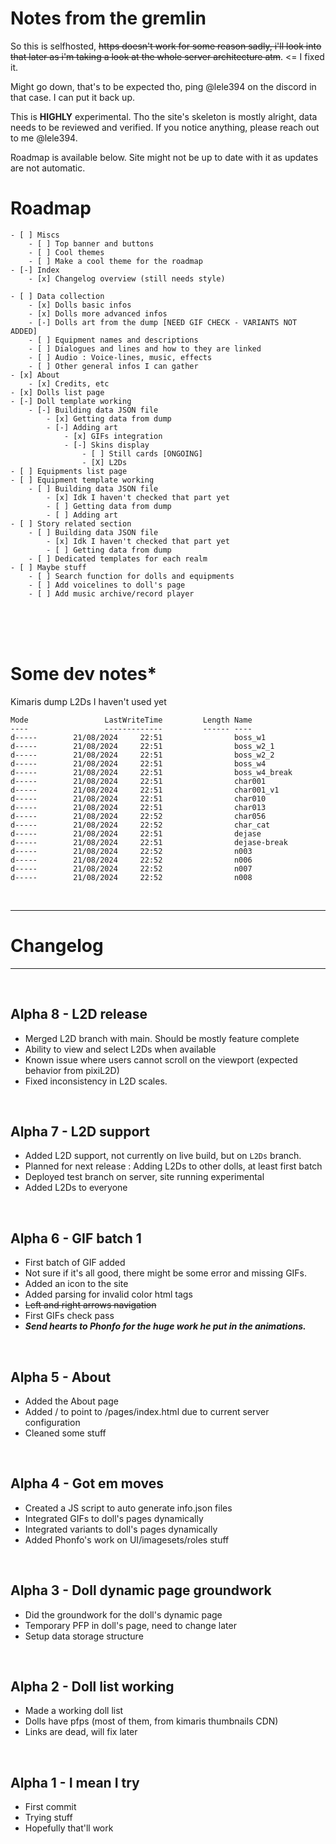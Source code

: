 # Notes from the gremlin

So this is selfhosted, ~~https doesn't work for some reason sadly, i'll look into that later as i'm taking a look at the whole server architecture atm~~. <= I fixed it.

Might go down, that's to be expected tho, ping @lele394 on the discord in that case. I can put it back up.

This is **HIGHLY** experimental. Tho the site's skeleton is mostly alright, data needs to be reviewed and verified. If you notice anything, please reach out to me @lele394.

Roadmap is available below. Site might not be up to date with it as updates are not automatic.




# Roadmap

```
- [ ] Miscs
    - [ ] Top banner and buttons
    - [ ] Cool themes
    - [ ] Make a cool theme for the roadmap
- [-] Index
    - [x] Changelog overview (still needs style)

- [ ] Data collection
    - [x] Dolls basic infos
    - [x] Dolls more advanced infos
    - [-] Dolls art from the dump [NEED GIF CHECK - VARIANTS NOT ADDED]
    - [ ] Equipment names and descriptions
    - [ ] Dialogues and lines and how to they are linked
    - [ ] Audio : Voice-lines, music, effects 
    - [ ] Other general infos I can gather
- [x] About
    - [x] Credits, etc
- [x] Dolls list page 
- [-] Doll template working
    - [-] Building data JSON file
        - [x] Getting data from dump
        - [-] Adding art
            - [x] GIFs integration
            - [-] Skins display
                - [ ] Still cards [ONGOING]
                - [X] L2Ds 
- [ ] Equipments list page
- [ ] Equipment template working
    - [ ] Building data JSON file
        - [x] Idk I haven't checked that part yet
        - [ ] Getting data from dump
        - [ ] Adding art
- [ ] Story related section
    - [ ] Building data JSON file
        - [x] Idk I haven't checked that part yet
        - [ ] Getting data from dump
    - [ ] Dedicated templates for each realm
- [ ] Maybe stuff
    - [ ] Search function for dolls and equipments
    - [ ] Add voicelines to doll's page
    - [ ] Add music archive/record player
```

<br>
<br>
<br>

# Some dev notes*
Kimaris dump L2Ds I haven't used yet
```
Mode                 LastWriteTime         Length Name
----                 -------------         ------ ----
d-----        21/08/2024     22:51                boss_w1
d-----        21/08/2024     22:51                boss_w2_1
d-----        21/08/2024     22:51                boss_w2_2
d-----        21/08/2024     22:51                boss_w4
d-----        21/08/2024     22:51                boss_w4_break
d-----        21/08/2024     22:51                char001
d-----        21/08/2024     22:51                char001_v1
d-----        21/08/2024     22:51                char010
d-----        21/08/2024     22:51                char013
d-----        21/08/2024     22:52                char056
d-----        21/08/2024     22:52                char_cat
d-----        21/08/2024     22:51                dejase
d-----        21/08/2024     22:51                dejase-break
d-----        21/08/2024     22:52                n003
d-----        21/08/2024     22:52                n006
d-----        21/08/2024     22:52                n007
d-----        21/08/2024     22:52                n008
```

<br>

---

# Changelog 

---

<br>
  
## Alpha 8 - L2D release
- Merged L2D branch with main. Should be mostly feature complete
- Ability to view and select L2Ds when available
- Known issue where users cannot scroll on the viewport (expected behavior from pixiL2D)
- Fixed inconsistency in L2D scales.

<br>
  
## Alpha 7 - L2D support 
- Added L2D support, not currently on live build, but on `L2Ds` branch.
- Planned for next release : Adding L2Ds to other dolls, at least first batch
- Deployed test branch on server, site running experimental
- Added L2Ds to everyone

<br>
  
## Alpha 6 - GIF batch 1
- First batch of GIF added
- Not sure if it's all good, there might be some error and missing GIFs.
- Added an icon to the site 
- Added parsing for invalid color html tags
- ~~Left and right arrows navigation~~
- First GIFs check pass
- ***Send hearts to Phonfo for the huge work he put in the animations.***

<br>
  
## Alpha 5 - About
- Added the About page
- Added / to point to /pages/index.html due to current server configuration
- Cleaned some stuff

<br>

## Alpha 4 - Got em moves
- Created a JS script to auto generate info.json files
- Integrated GIFs to doll's pages dynamically
- Integrated variants to doll's pages dynamically
- Added Phonfo's work on UI/imagesets/roles stuff

<br>

## Alpha 3 - Doll dynamic page groundwork
- Did the groundwork for the doll's dynamic page
- Temporary PFP in doll's page, need to change later
- Setup data storage structure

<br>

## Alpha 2 - Doll list working
- Made a working doll list
- Dolls have pfps (most of them, from kimaris thumbnails CDN)
- Links are dead, will fix later

<br>

## Alpha 1 - I mean I try
- First commit
- Trying stuff
- Hopefully that'll work



